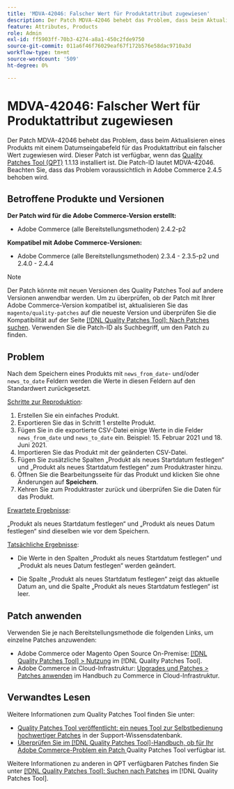 ```yaml
---
title: 'MDVA-42046: Falscher Wert für Produktattribut zugewiesen'
description: Der Patch MDVA-42046 behebt das Problem, dass beim Aktualisieren eines Produkts mit einem Datumseingabefeld für das Produktattribut ein falscher Wert zugewiesen wird. Dieser Patch ist verfügbar, wenn das [Quality Patches Tool (QPT)](https://experienceleague.adobe.com/en/docs/commerce-operations/tools/quality-patches-tool/quality-patches-tool-to-self-serve-quality-patches) 1.1.13 installiert ist. Die Patch-ID lautet MDVA-42046. Beachten Sie, dass das Problem voraussichtlich in Adobe Commerce 2.4.5 behoben wird.
feature: Attributes, Products
role: Admin
exl-id: ff5903ff-70b3-4274-a8a1-450c2fde9750
source-git-commit: 011a6f46f76029eaf67f172b576e58dac9710a3d
workflow-type: tm+mt
source-wordcount: '509'
ht-degree: 0%

---
```


# MDVA-42046: Falscher Wert für Produktattribut zugewiesen

Der Patch MDVA-42046 behebt das Problem, dass beim Aktualisieren eines Produkts mit einem Datumseingabefeld für das Produktattribut ein falscher Wert zugewiesen wird. Dieser Patch ist verfügbar, wenn das [Quality Patches Tool (QPT)](https://experienceleague.adobe.com/en/docs/commerce-operations/tools/quality-patches-tool/quality-patches-tool-to-self-serve-quality-patches) 1.1.13 installiert ist. Die Patch-ID lautet MDVA-42046. Beachten Sie, dass das Problem voraussichtlich in Adobe Commerce 2.4.5 behoben wird.

## Betroffene Produkte und Versionen

**Der Patch wird für die Adobe Commerce-Version erstellt:**

* Adobe Commerce (alle Bereitstellungsmethoden) 2.4.2-p2

**Kompatibel mit Adobe Commerce-Versionen:**

* Adobe Commerce (alle Bereitstellungsmethoden) 2.3.4 - 2.3.5-p2 und 2.4.0 - 2.4.4

>[!NOTE]
>
>Der Patch könnte mit neuen Versionen des Quality Patches Tool auf andere Versionen anwendbar werden. Um zu überprüfen, ob der Patch mit Ihrer Adobe Commerce-Version kompatibel ist, aktualisieren Sie das `magento/quality-patches` auf die neueste Version und überprüfen Sie die Kompatibilität auf der Seite [[!DNL Quality Patches Tool]: Nach Patches suchen](https://experienceleague.adobe.com/en/docs/commerce-operations/tools/quality-patches-tool/quality-patches-tool-to-self-serve-quality-patches). Verwenden Sie die Patch-ID als Suchbegriff, um den Patch zu finden.

## Problem

Nach dem Speichern eines Produkts mit `news_from_date`- und/oder `news_to_date` Feldern werden die Werte in diesen Feldern auf den Standardwert zurückgesetzt.

<u>Schritte zur Reproduktion</u>:

1. Erstellen Sie ein einfaches Produkt.
1. Exportieren Sie das in Schritt 1 erstellte Produkt.
1. Fügen Sie in die exportierte CSV-Datei einige Werte in die Felder `news_from_date` und `news_to_date` ein. Beispiel: 15. Februar 2021 und 18. Juni 2021.
1. Importieren Sie das Produkt mit der geänderten CSV-Datei.
1. Fügen Sie zusätzliche Spalten „Produkt als neues Startdatum festlegen“ und „Produkt als neues Startdatum festlegen“ zum Produktraster hinzu.
1. Öffnen Sie die Bearbeitungsseite für das Produkt und klicken Sie ohne Änderungen auf **Speichern**.
1. Kehren Sie zum Produktraster zurück und überprüfen Sie die Daten für das Produkt.

<u>Erwartete Ergebnisse</u>:

„Produkt als neues Startdatum festlegen“ und „Produkt als neues Datum festlegen“ sind dieselben wie vor dem Speichern.

<u>Tatsächliche Ergebnisse</u>:

* Die Werte in den Spalten „Produkt als neues Startdatum festlegen“ und „Produkt als neues Datum festlegen“ werden geändert.

* Die Spalte „Produkt als neues Startdatum festlegen“ zeigt das aktuelle Datum an, und die Spalte „Produkt als neues Startdatum festlegen“ ist leer.

## Patch anwenden

Verwenden Sie je nach Bereitstellungsmethode die folgenden Links, um einzelne Patches anzuwenden:

* Adobe Commerce oder Magento Open Source On-Premise: [[!DNL Quality Patches Tool] > Nutzung](/help/tools/quality-patches-tool/usage.md) im [!DNL Quality Patches Tool].
* Adobe Commerce in Cloud-Infrastruktur: [Upgrades und Patches > Patches anwenden](https://experienceleague.adobe.com/docs/commerce-cloud-service/user-guide/develop/upgrade/apply-patches.html) im Handbuch zu Commerce in Cloud-Infrastruktur.

## Verwandtes Lesen

Weitere Informationen zum Quality Patches Tool finden Sie unter:

* [Quality Patches Tool veröffentlicht: ein neues Tool zur Selbstbedienung hochwertiger Patches](https://experienceleague.adobe.com/en/docs/commerce-operations/tools/quality-patches-tool/quality-patches-tool-to-self-serve-quality-patches) in der Support-Wissensdatenbank.
* [Überprüfen Sie im [!DNL Quality Patches Tool]-Handbuch, ob für Ihr Adobe Commerce-Problem ein Patch ](/help/tools/quality-patches-tool/patches-available-in-qpt/check-patch-for-magento-issue-with-magento-quality-patches.md) Quality Patches Tool verfügbar ist.

Weitere Informationen zu anderen in QPT verfügbaren Patches finden Sie unter [[!DNL Quality Patches Tool]: Suchen nach Patches](https://experienceleague.adobe.com/tools/commerce-quality-patches/index.html) im [!DNL Quality Patches Tool].
